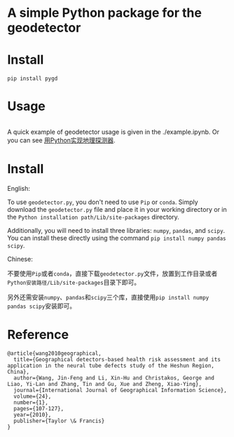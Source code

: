 # A simple Python package for the geodetector 

# Install

```
pip install pygd
```

# Usage

```python

```

A quick example of geodetector usage is given in the ./example.ipynb. Or you can see [用Python实现地理探测器](https://mp.weixin.qq.com/s?__biz=Mzg3Mzg0MTU2Nw==&mid=2247484491&idx=1&sn=de394e4457b01df5feda2958c18a8b7c&chksm=ced892bbf9af1badc0fd6a072fa3a1a33de6fa7e2fd5174aba0032901d802a22c8b35126836d&token=1377416217&lang=zh_CN#rd).

# Install

English: 

To use `geodetector.py`, you don't need to use `Pip` or `conda`. Simply download the `geodetector.py` file and place it in your working directory or in the `Python installation path/Lib/site-packages` directory.

Additionally, you will need to install three libraries: `numpy`, `pandas`, and `scipy`. You can install these directly using the command `pip install numpy pandas scipy`.

Chinese:

不要使用`Pip`或者`conda`，直接下载`geodetector.py`文件，放置到工作目录或者`Python安装路径/Lib/site-packages`目录下即可。

另外还需安装`numpy`、`pandas`和`scipy`三个库，直接使用`pip install numpy pandas scipy`安装即可。

# Reference

```
@article{wang2010geographical,
  title={Geographical detectors-based health risk assessment and its application in the neural tube defects study of the Heshun Region, China},
  author={Wang, Jin-Feng and Li, Xin-Hu and Christakos, George and Liao, Yi-Lan and Zhang, Tin and Gu, Xue and Zheng, Xiao-Ying},
  journal={International Journal of Geographical Information Science},
  volume={24},
  number={1},
  pages={107-127},
  year={2010},
  publisher={Taylor \& Francis}
}
```
